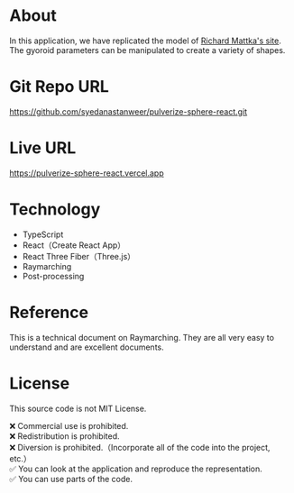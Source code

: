 # About
In this application, we have replicated the model of [Richard Mattka's site](https://richardmattka.com/).
<br>
The gyoroid parameters can be manipulated to create a variety of shapes.


# Git Repo URL
https://github.com/syedanastanweer/pulverize-sphere-react.git

# Live URL
https://pulverize-sphere-react.vercel.app

<!-- ![output(video-cutter-js com)](https://user-images.githubusercontent.com/46724121/158643883-9a77a4c3-dfd7-4e81-ad78-f8313e547161.gif) -->

# Technology

- TypeScript
- React（Create React App）
- React Three Fiber（Three.js）
- Raymarching
- Post-processing

# Reference
This is a technical document on Raymarching. They are all very easy to understand and are excellent documents.

<!-- * [wgld.org](https://wgld.org/d/glsl/g008.html) - Japanese
* [Inigo Quilez - articles](https://www.iquilezles.org/www/index.htm)
* [Raymarching simple scene #48](https://www.youtube.com/watch?v=q2WcGi3Cr9w&t=6s)
* [Live Coding and Alien Orb - Modeling & Shadows](https://www.youtube.com/watch?v=b0AayhCO7s8&t=416s) -->

# License

This source code is not MIT License.

❌ Commercial use is prohibited.<br>
❌ Redistribution is prohibited.<br>
❌ Diversion is prohibited.（Incorporate all of the code into the project, etc.）<br>
✅ You can look at the application and reproduce the representation.<br>
✅ You can use parts of the code.
